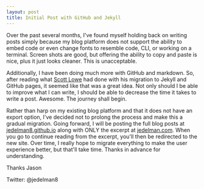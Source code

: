 ```yaml
---
layout: post
title: Initial Post with GitHub and Jekyll
---
```

Over the past several months, I've found myself holding back on writing posts simply because my blog platform does not support the ability to embed code or even change fonts to resemble code, CLI, or working on a terminal.  Screen shots are good, but offering the ability to copy and paste is nice, plus it just looks cleaner.  This is unacceptable.

Additionally, I have been doing much more with GitHub and markdown.  So, after reading what [Scott Lowe](http://blog.scottlowe.org/2014/12/18/blog-migration-in-the-works/) had done with his migration to Jekyll and GitHub pages, it seemed like that was a great idea. Not only should I be able to improve what I can write, I should be able to decrease the time it takes to write a post.  Awesome.  The journey shall begin.

Rather than harp on my existing blog platform and that it does not have an export option, I've decided not to prolong the process and make this a gradual migration.  Going forward, I will be posting the full blog posts at [jedelman8.github.io](http://jedelman8.github.io) along with ONLY the excerpt at [jedelman.com](http://jedelman.com).  When you go to continue reading from the excerpt, you'll then be redirected to the new site.  Over time, I really hope to migrate everything to make the user experience better, but that'll take time.  Thanks in advance for understanding.

Thanks
Jason

Twitter: @jedelman8
